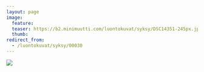 ```yaml
---
layout: page
image:
  feature:
  teaser: https://b2.minimuutti.com/luontokuvat/syksy/DSC14351-245px.jpg
  thumb:
redirect_from:
  - /luontokuvat/syksy/00030
---
```


![](https://b2.minimuutti.com/luontokuvat/syksy/DSC14351-800px.jpg)
